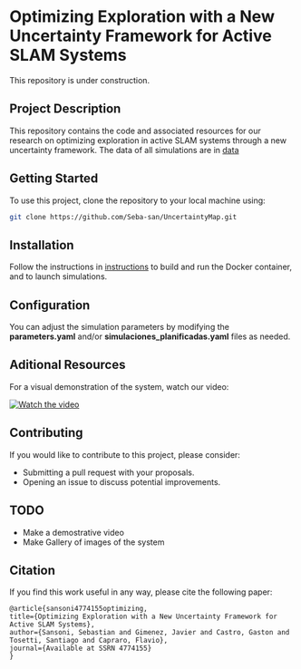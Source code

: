 # Optimizing Exploration with a New Uncertainty Framework for Active SLAM Systems
This repository is under construction.


## Project Description
This repository contains the code and associated resources for our research on optimizing exploration in active SLAM systems through a new uncertainty framework. The data of all simulations are in  [data](data)

## Getting Started
To use this project, clone the repository to your local machine using:
```bash
git clone https://github.com/Seba-san/UncertaintyMap.git 
```

## Installation
Follow the instructions in [instructions](instructions.md) to build and run the Docker container, and to launch simulations.

## Configuration
You can adjust the simulation parameters by modifying the **parameters.yaml** and/or **simulaciones_planificadas.yaml** files as needed.

## Aditional Resources
For a visual demonstration of the system, watch our video:


[![Watch the video](https://img.youtube.com/vi/U-LQHcDBNMk/0.jpg)](https://youtu.be/U-LQHcDBNMk)

## Contributing
If you would like to contribute to this project, please consider:
 - Submitting a pull request with your proposals.
 - Opening an issue to discuss potential improvements.

## TODO
 - Make a demostrative video
 - Make Gallery of images of the system

## Citation
If you find this work useful in any way, please cite the following paper:
```
@article{sansoni4774155optimizing,
title={Optimizing Exploration with a New Uncertainty Framework for Active SLAM Systems},
author={Sansoni, Sebastian and Gimenez, Javier and Castro, Gaston and Tosetti, Santiago and Capraro, Flavio},
journal={Available at SSRN 4774155}
}
```
